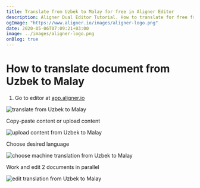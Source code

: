 ```yaml
---
title: Translate from Uzbek to Malay for free in Aligner Editor
description: Aligner Dual Editor Tutorial. How to translate for free from Uzbek to Malay. Aligner is multilingual document management platform. 
ogImage: "https://www.aligner.io/images/aligner-logo.png"
date: 2020-05-06T07:09:21+03:00
image: ../images/aligner-logo.png
onBlog: true
---
```


# How to translate document from Uzbek to Malay

1. Go to editor at [app.aligner.io](https://app.aligner.io "Aligner App web page")

![translate from Uzbek to Malay](../aligner-blank-editor.png "translate from Uzbek to Malay")

Copy-paste content or upload content

![upload content from Uzbek to Malay](../aligner-uploaded-document.png "upload content from Uzbek to Malay")

Choose desired language

![choose machine translation from Uzbek to Malay](../aligner-language-dropdown.png "choose machine translation from Uzbek to Malay")

Work and edit 2 documents in parallel

![edit translation from Uzbek to Malay](../aligner-double-sitded-editor.png "edit translation from Uzbek to Malay")

